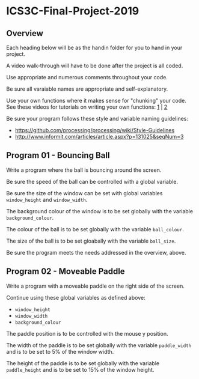 # ICS3C-Final-Project-2019

## Overview

Each heading below will be as the handin folder for you to hand in your project.

A video walk-through will have to be done after the project is all coded.

Use appropriate and numerous comments throughout your code.

Be sure all varaiable names are appropriate and self-explanatory.

Use your own functions where it makes sense for "chunking" your code. See these videos for tutorials on writing your own functions: [1](https://www.youtube.com/watch?v=zBo2D3Myo6Q) | [2](https://www.youtube.com/watch?v=j_XyeWg_3EE)

Be sure your program follows these style and variable naming guidelines:

+ <https://github.com/processing/processing/wiki/Style-Guidelines>
+ <http://www.informit.com/articles/article.aspx?p=131025&seqNum=3>

## Program 01 - Bouncing Ball

Write a program where the ball is bouncing around the screen.

Be sure the speed of the ball can be controlled with a global variable.

Be sure the size of the window can be set with global variables `window_height` and `window_width`.

The background colour of the window is to be set globally with the variable `background_colour`.

The colour of the ball is to be set globally with the variable `ball_colour`.

The size of the ball is to be set gloabally with the variable `ball_size`.

Be sure the program meets the needs addressed in the overview, above.

## Program 02 - Moveable Paddle

Write a program with a moveable paddle on the right side of the screen.

Continue using these global variables as defined above:

+ `window_height`
+ `window_width`
+ `background_colour`

The paddle position is to be controlled with the mouse y position.

The width of the paddle is to be set globally with the variable `paddle_width` and is to be set to 5% of the window width.

The height of the paddle is to be set globally with the variable `paddle_height` and is to be set to 15% of the window height.
